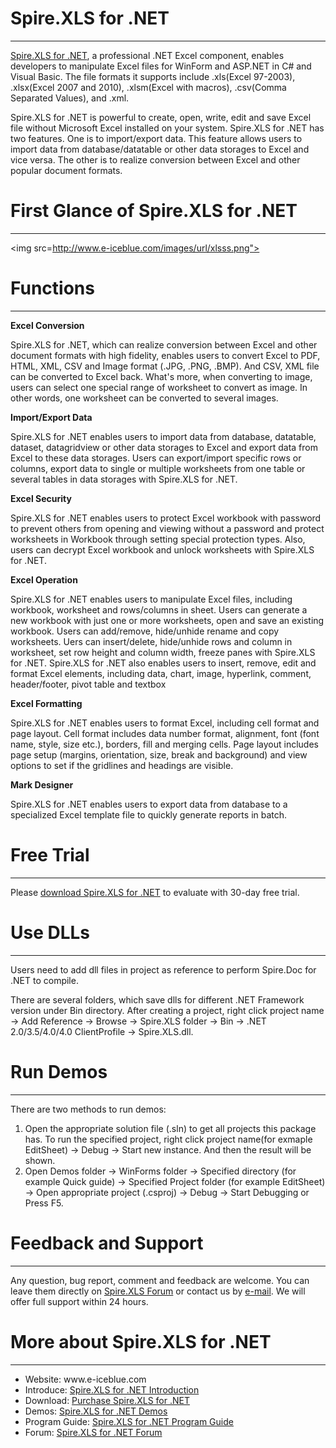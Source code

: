 Spire.XLS for .NET
================
________________________________________________________________________________________________________________________

<a href="http://www.e-iceblue.com/Introduce/excel-for-net-introduce.html">Spire.XLS for .NET</a>, a professional .NET Excel component, enables developers to manipulate Excel files for WinForm and ASP.NET in C# and Visual Basic. The file formats it supports include .xls(Excel 97-2003), .xlsx(Excel 2007 and 2010), .xlsm(Excel with macros), .csv(Comma Separated Values), and .xml. 

Spire.XLS for .NET is powerful to create, open, write, edit and save Excel file without Microsoft Excel installed on your system. Spire.XLS for .NET has two features. One is to import/export data. This feature allows users to import data from database/datatable or other data storages to Excel and vice versa. The other is to realize conversion between Excel and other popular document formats.

First Glance of Spire.XLS for .NET
===========
________________________________________________________________________________________________________________________

<img src=http://www.e-iceblue.com/images/url/xlsss.png">

Functions
==========
________________________________________________________________________________________________________________________

<b>Excel Conversion</b>

Spire.XLS for .NET, which can realize conversion between Excel and other document formats with high fidelity, enables users to convert Excel to PDF, HTML, XML, CSV and Image format (.JPG, .PNG, .BMP). And CSV, XML file can be converted to Excel back. What's more, when converting to image, users can select one special range of worksheet to convert as image. In other words, one worksheet can be converted to several images.

<b>Import/Export Data</b>

Spire.XLS for .NET enables users to import data from database, datatable, dataset, datagridview or other data storages to Excel and export data from Excel to these data storages. Users can export/import specific rows or columns, export data to single or multiple worksheets from one table or several tables in data storages with Spire.XLS for .NET.

<b>Excel Security</b>

Spire.XLS for .NET enables users to protect Excel workbook with password to prevent others from opening and viewing without a password and protect worksheets in Workbook through setting special protection types. Also, users can decrypt Excel workbook and unlock worksheets with Spire.XLS for .NET.

<b>Excel Operation</b>

Spire.XLS for .NET enables users to manipulate Excel files, including workbook, worksheet and rows/columns in sheet. Users can generate a new workbook with just one or more worksheets, open and save an existing workbook. Users can add/remove, hide/unhide rename and copy worksheets. Uers can insert/delete, hide/unhide rows and column in worksheet, set row height and column width, freeze panes with Spire.XLS for .NET. Spire.XLS for .NET also enables users to insert, remove, edit and format Excel elements, including data, chart, image, hyperlink, comment, header/footer, pivot table and textbox

<b>Excel Formatting</b>

Spire.XLS for .NET enables users to format Excel, including cell format and page layout. Cell format includes data number format, alignment, font (font name, style, size etc.), borders, fill and merging cells. Page layout includes page setup (margins, orientation, size, break and background) and view options to set if the gridlines and headings are visible.

<b>Mark Designer</b>

Spire.XLS for .NET enables users to export data from database to a specialized Excel template file to quickly generate reports in batch. 

Free Trial
===========
________________________________________________________________________________________________________________________

Please <a href="http://www.e-iceblue.com/Download/download-excel-for-net-now.html">download Spire.XLS for .NET</a> to evaluate with 30-day free trial.


Use DLLs
================
________________________________________________________________________________________________________________________

Users need to add dll files in project as reference to perform Spire.Doc for .NET to compile.

There are several folders, which save dlls for different .NET Framework version under Bin directory. After creating a project, right click project name → Add Reference → Browse → Spire.XLS folder → Bin → .NET 2.0/3.5/4.0/4.0 ClientProfile → Spire.XLS.dll.

Run Demos
==============
________________________________________________________________________________________________________________________

There are two methods to run demos:

1. Open the appropriate solution file (.sln) to get all projects this package has. To run the specified project, right click project name(for exmaple EditSheet) → Debug → Start new instance. And then the result will be shown.
2. Open Demos folder → WinForms folder → Specified directory (for example Quick guide) → Specified Project folder (for example EditSheet) → Open appropriate project (.csproj) → Debug → Start Debugging or Press F5. 

Feedback and Support
=========
________________________________________________________________________________________________________________________

Any question, bug report, comment and feedback are welcome. You can leave them directly on <a href="http://www.e-iceblue.com/forum/viewforum.php?f=4">Spire.XLS Forum</a> or contact us by <a href="http://www.e-iceblue.com/Misc/maillist.html">e-mail</a>. We will offer full support within 24 hours.

More about Spire.XLS for .NET
==========
________________________________________________________________________________________________________________________

<ul>
<li>Website: www.e-iceblue.com</li>
<li>Introduce: <a href="http://www.e-iceblue.com/Introduce/excel-for-net-introduce.html">Spire.XLS for .NET Introduction</a></li>
<li>Download: <a href="http://www.e-iceblue.com/Download/download-excel-for-net-now.html>Download Spire.XLS for .NET</a></li>
<li>Purchase: <a href="http://www.e-iceblue.com/vmchk/Spire.XLS/Spire.XLS/flypage.tpl.html">Purchase Spire.XLS for .NET</a></li>
<li>Demos: <a href="http://www.e-iceblue.com/Knowledgebase/Spire.XLS/Demos.html">Spire.XLS for .NET Demos</a></li>
<li>Program Guide: <a href="http://www.e-iceblue.com/Knowledgebase/Spire.XLS/Program-Guide.html">Spire.XLS for .NET Program Guide</a></li>
<li>Forum: <a href="http://www.e-iceblue.com/forum/viewforum.php?f=4">Spire.XLS for .NET Forum</a></li>
</ul>
